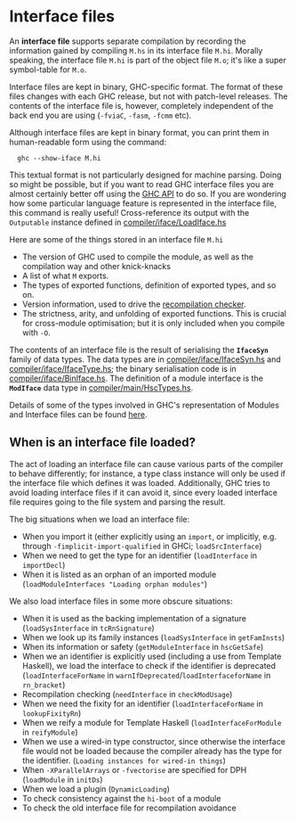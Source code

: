 # Interface files


An **interface file** supports separate compilation by recording the information gained by compiling `M.hs` in its interface file `M.hi`.  Morally speaking, the interface file `M.hi` is part of the object file `M.o`; it's like a super symbol-table for `M.o`.


Interface files are kept in binary, GHC-specific format.  The format of these files changes with each GHC release, but not with patch-level releases.  The contents of the interface file is, however, completely independent of the back end you are using (`-fviaC`, `-fasm`, `-fcmm` etc).


Although interface files are kept in binary format, you can print them in human-readable form using the command:

```wiki
  ghc --show-iface M.hi
```


This textual format is not particularly designed for machine parsing.  Doing so might be possible, but if you want to read GHC interface files you are almost certainly better off using the [GHC API](commentary/compiler/api) to do so. If you are wondering how some particular language feature is represented in the interface file, this command is really useful! Cross-reference its output with the `Outputable` instance defined in [compiler/iface/LoadIface.hs](/ghc/ghc/tree/master/ghc/compiler/iface/LoadIface.hs)


Here are some of the things stored in an interface file `M.hi`

- The version of GHC used to compile the module, as well as the compilation way and other knick-knacks
- A list of what `M` exports.
- The types of exported functions, definition of exported types, and so on.
- Version information, used to drive the [recompilation checker](commentary/compiler/recompilation-avoidance).
- The strictness, arity, and unfolding of exported functions.  This is crucial for cross-module optimisation; but it is only included when you compile with `-O`.


The contents of an interface file is the result of serialising the **`IfaceSyn`** family of data types.  The data types are in [compiler/iface/IfaceSyn.hs](/ghc/ghc/tree/master/ghc/compiler/iface/IfaceSyn.hs) and [compiler/iface/IfaceType.hs](/trac/ghc/browser/ghc/compiler/iface/IfaceType.hs); the binary serialisation code is in [compiler/iface/BinIface.hs](/trac/ghc/browser/ghc/compiler/iface/BinIface.hs). The definition of a module interface is the **`ModIface`** data type in [compiler/main/HscTypes.hs](/trac/ghc/browser/ghc/compiler/main/HscTypes.hs).


Details of some of the types involved in GHC's representation of Modules and Interface files can be found [here](commentary/compiler/module-types).

## When is an interface file loaded?


The act of loading an interface file can cause various parts of the compiler to behave differently; for instance, a type class instance will only be used if the interface file which defines it was loaded.  Additionally, GHC tries to avoid loading interface files if it can avoid it, since every loaded interface file requires going to the file system and parsing the result.


The big situations when we load an interface file:

- When you import it (either explicitly using an `import`, or implicitly, e.g. through `-fimplicit-import-qualified` in GHCi; `loadSrcInterface`)
- When we need to get the type for an identifier (`loadInterface` in `importDecl`)
- When it is listed as an orphan of an imported module (`loadModuleInterfaces "Loading orphan modules"`)


We also load interface files in some more obscure situations:

- When it is used as the backing implementation of a signature (`loadSysInterface` in `tcRnSignature`)
- When we look up its family instances (`loadSysInterface` in `getFamInsts`)
- When its information or safety (`getModuleInterface` in `hscGetSafe`)
- When we an identifier is explicitly used (including a use from Template Haskell), we load the interface to check if the identifier is deprecated (`loadInterfaceForName` in `warnIfDeprecated`/`loadInterfaceforName` in `rn_bracket`)
- Recompilation checking (`needInterface` in `checkModUsage`)
- When we need the fixity for an identifier (`loadInterfaceForName` in `lookupFixityRn`)
- When we reify a module for Template Haskell (`loadInterfaceForModule` in `reifyModule`)
- When we use a wired-in type constructor, since otherwise the interface file would not be loaded because the compiler already has the type for the identifier. (`Loading instances for wired-in things`)
- When `-XParallelArrays` or `-fvectorise` are specified for DPH (`loadModule` in `initDs`)
- When we load a plugin (`DynamicLoading`)
- To check consistency against the `hi-boot` of a module
- To check the old interface file for recompilation avoidance
